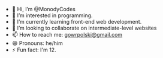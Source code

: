 - 👋 Hi, I’m @MonodyCodes
- 👀 I’m interested in programming.
- 🌱 I’m currently learning front-end web development.
- 💞️ I’m looking to collaborate on intermediate-level websites
- 📫 How to reach me: gowrpolski@gmail.com
- 😄 Pronouns: he/him
- ⚡ Fun fact: I'm 12.

